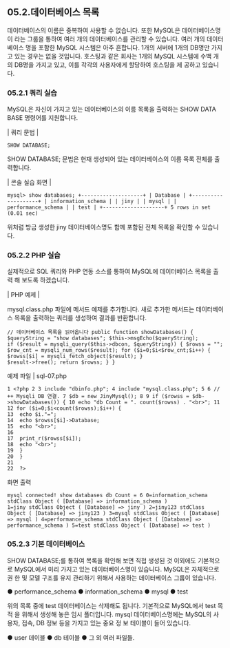 
## 05.2.데이터베이스 목록 
데이터베이스의 이름은 중복하여 사용할 수 없습니다. 또한 MySQL은 데이터베이스명이 라는 그룹을 통하여 여러 개의 데이터베이스를 관리할 수 있습니다. 
여러 개의 데이터베이스 명을 포함한 MySQL 시스템은 아주 흔합니다. 1개의 서버에 1개의 DB명만 가지고 있는 경우는 없을 것입니다. 호스팅과 같은 회사는 1개의 MySQL 시스템에 수백 개의 DB명을 가지고 있고, 이를 각각의 사용자에게 할당하여 호스팅을 제 공하고 있습니다. 

### 05.2.1 쿼리 실습 
MySQL은 자신이 가지고 있는 데이터베이스의 이름 목록을 출력하는 SHOW DATA BASE 명령어를 지원합니다. 

| 쿼리 문법 | 
```
SHOW DATABASE; 
```
SHOW DATABASE; 문법은 현재 생성되어 있는 데이터베이스의 이름 목록 전체를 출 력합니다. 

| 콘솔 실습 화면 | 
```
mysql> show databases; +--------------------+ | Database | +--------------------+ | information_schema | | jiny | | mysql | | performance_schema | | test | +--------------------+ 5 rows in set (0.01 sec) 
```

위처럼 방금 생성한 jiny 데이터베이스명도 함께 포함된 전체 목록을 확인할 수 있습니다. 

### 05.2.2 PHP 실습 
실제적으로 SQL 쿼리와 PHP 연동 소스를 통하여 MySQL에 데이터베이스 목록을 출력 
해 보도록 하겠습니다. 

| PHP 예제 | 

mysql.class.php 파일에 메서드 예제를 추가합니다. 새로 추가한 메서드는 데이터베이 
스 목록을 출력하는 쿼리를 생성하여 결과를 반환합니다. 
```
// 데이터베이스 목록을 읽어옵니다 public function showDatabases() { 
$queryString = "show databases"; $this->msgEcho($queryString); 
if ($result = mysqli_query($this->dbcon, $queryString)) { $rowss = ""; $row_cnt = mysqli_num_rows($result); for ($i=0;$i<$row_cnt;$i++) { 
$rowss[$i] = mysqli_fetch_object($result); } 
$result->free(); return $rowss; } } 
```

예제 파일 | sql-07.php 

```
1 <?php 2 3 include "dbinfo.php"; 4 include "mysql.class.php"; 5 6 // ++ Mysqli DB 연결. 7 $db = new JinyMysql(); 8 9 if ($rowss = $db->showDatabases()) { 10 echo "db Count = ". count($rowss) . "<br>"; 11 12 for ($i=0;$i<count($rowss);$i++) { 
13  echo $i."=";  
14  echo $rowss[$i]->Database;  
15  echo "<br>";  
16  
17  print_r($rowss[$i]);  
18  echo "<br>";  
19  }  
20  }  
21  
22  ?>  
```

화면 출력  
```
mysql connected! show databases db Count = 6 0=information_schema stdClass Object ( [Database] => information_schema ) 
1=jiny stdClass Object ( [Database] => jiny ) 2=jiny123 stdClass Object ( [Database] => jiny123 ) 3=mysql stdClass Object ( [Database] => mysql ) 4=performance_schema stdClass Object ( [Database] => performance_schema ) 5=test stdClass Object ( [Database] => test ) 
```

### 05.2.3 기본 데이터베이스 
SHOW DATABASE;를 통하여 목록을 확인해 보면 직접 생성된 것 이외에도 기본적으 로 MySQL에서 미리 가지고 있는 데이터베이스명이 있습니다. MySQL은 자체적으로 권 한 및 모델 구조를 유지 관리하기 위해서 사용하는 데이터베이스 그룹이 있습니다. 

● performance_schema 
● information_schema 
● mysql 
● test 

위의 목록 중에 test 데이터베이스는 삭제해도 됩니다. 기본적으로 MySQL에서 test 목적 을 위해서 생성해 놓은 임시 폴더입니다. 
mysql 데이터베이스명에는 MySQL의 사용자, 접속, DB 정보 등을 가지고 있는 중요 정 보 테이블이 들어 있습니다. 

● user 데이블 
● db 테이블 
● 그 외 여러 파일들. 
